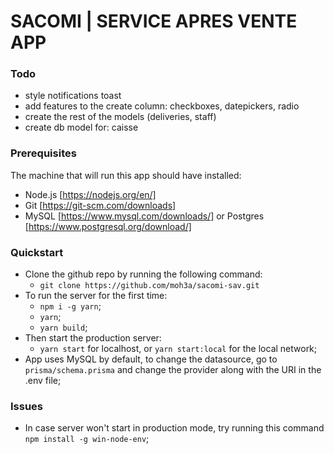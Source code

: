 # SACOMI | SERVICE APRES VENTE APP

### Todo

- style notifications toast
- add features to the create column: checkboxes, datepickers, radio
- create the rest of the models (deliveries, staff)
- create db model for: caisse

### Prerequisites

The machine that will run this app should have installed:

- Node.js [https://nodejs.org/en/]
- Git [https://git-scm.com/downloads]
- MySQL [https://www.mysql.com/downloads/] or Postgres [https://www.postgresql.org/download/]

### Quickstart

- Clone the github repo by running the following command:
  - `git clone https://github.com/moh3a/sacomi-sav.git`
- To run the server for the first time:
  - `npm i -g yarn`;
  - `yarn`;
  - `yarn build`;
- Then start the production server:
  - `yarn start` for localhost, or `yarn start:local` for the local network;
- App uses MySQL by default, to change the datasource, go to `prisma/schema.prisma` and change the provider along with the URI in the .env file;

### Issues

- In case server won't start in production mode, try running this command `npm install -g win-node-env`;
